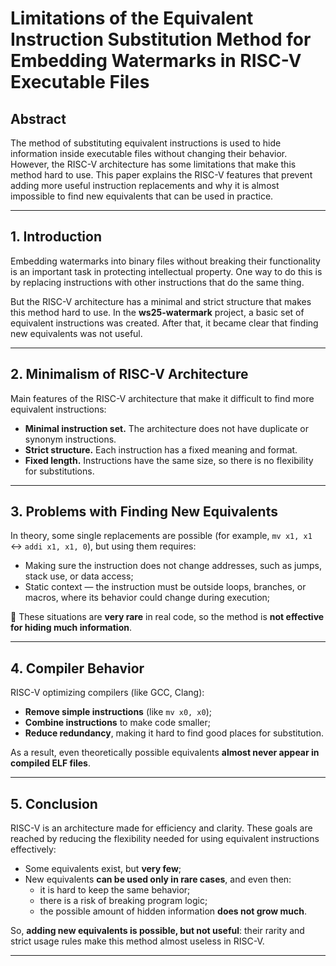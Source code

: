 # Limitations of the Equivalent Instruction Substitution Method for Embedding Watermarks in RISC-V Executable Files

## Abstract

The method of substituting equivalent instructions is used to hide information inside executable files without changing their behavior. However, the RISC-V architecture has some limitations that make this method hard to use. This paper explains the RISC-V features that prevent adding more useful instruction replacements and why it is almost impossible to find new equivalents that can be used in practice.

---

## 1. Introduction

Embedding watermarks into binary files without breaking their functionality is an important task in protecting intellectual property. One way to do this is by replacing instructions with other instructions that do the same thing.

But the RISC-V architecture has a minimal and strict structure that makes this method hard to use. In the **ws25-watermark** project, a basic set of equivalent instructions was created. After that, it became clear that finding new equivalents was not useful.

---

## 2. Minimalism of RISC-V Architecture

Main features of the RISC-V architecture that make it difficult to find more equivalent instructions:

- **Minimal instruction set.** The architecture does not have duplicate or synonym instructions.
- **Strict structure.** Each instruction has a fixed meaning and format.
- **Fixed length.** Instructions have the same size, so there is no flexibility for substitutions.

---

## 3. Problems with Finding New Equivalents

In theory, some single replacements are possible (for example, `mv x1, x1` ↔ `addi x1, x1, 0`), but using them requires:

- Making sure the instruction does not change addresses, such as jumps, stack use, or data access;
- Static context — the instruction must be outside loops, branches, or macros, where its behavior could change during execution;

📌 These situations are **very rare** in real code, so the method is **not effective for hiding much information**.

---

## 4. Compiler Behavior

RISC-V optimizing compilers (like GCC, Clang):

- **Remove simple instructions** (like `mv x0, x0`);
- **Combine instructions** to make code smaller;
- **Reduce redundancy**, making it hard to find good places for substitution.

As a result, even theoretically possible equivalents **almost never appear in compiled ELF files**.

---

## 5. Conclusion

RISC-V is an architecture made for efficiency and clarity. These goals are reached by reducing the flexibility needed for using equivalent instructions effectively:

- Some equivalents exist, but **very few**;
- New equivalents **can be used only in rare cases**, and even then:
  - it is hard to keep the same behavior;
  - there is a risk of breaking program logic;
  - the possible amount of hidden information **does not grow much**.

So, **adding new equivalents is possible, but not useful**: their rarity and strict usage rules make this method almost useless in RISC-V.

---
